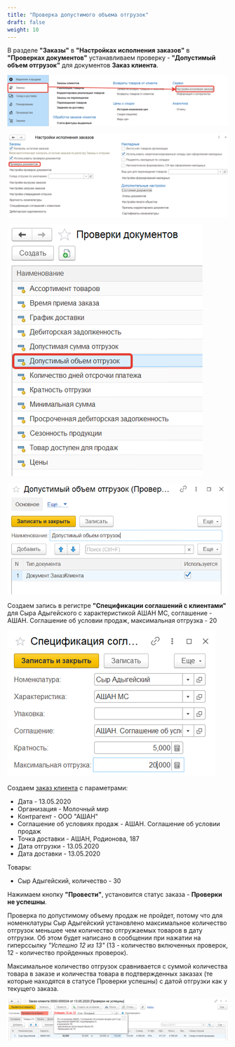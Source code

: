 ```yaml
---
title: "Проверка допустимого объема отгрузок"
draft: false
weight: 10
---
```


В разделе **"Заказы"** в **"Настройках исполнения заказов"** в **"Проверках документов"** устанавливаем проверку - **"Допустимый объем отгрузок"** для документов **Заказ клиента**.

[![1][1]][1]

[![2][2]][2]

[![3][3]][3]

[![4][4]][4]

Создаем запись в регистре **"Спецификации соглашений с клиентами"** для Сыра Адыгейского с характеристикой АШАН МС, соглашение - АШАН. Соглашение об условии продаж, максимальная отгрузка - 20

[![5][5]][5]

Создаем [заказ клиента](../../CustomerOrder.md) с параметрами:

- Дата - 13.05.2020
- Организация - Молочный мир
- Контрагент - ООО "АШАН"
- Соглашение об условиях продаж - АШАН. Соглашение об условии продаж
- Точка доставки - АШАН, Родионова, 187
- Дата отгрузки - 13.05.2020
- Дата доставки - 13.05.2020

Товары:

- Сыр Адыгейский, количество - 30

Нажимаем кнопку **"Провести"**, установится статус заказа - **Проверки не успешны**.

Проверка по допустимому объему продаж не пройдет, потому что для номенклатуры Сыр Адыгейский установлено максимальное количество отгрузок меньшее чем количество отгружаемых товаров в дату отгрузки. Об этом будет написано в сообщении при нажатии на гиперссылку *"Успешно 12 из 13"* (13 - количество включенных проверок, 12 - количество пройденных проверок).

Максимальное количество отгрузок сравнивается с суммой количества товара в заказе и количества товара в подтвержденных заказах (те которые находятся в статусе Проверки успешны) с датой отгрузки как у текущего заказа.

[![6][6]][6]

[1]: 1.png
[2]: 2.png
[3]: 3.png
[4]: 4.png
[5]: 5.png
[6]: 6.png
